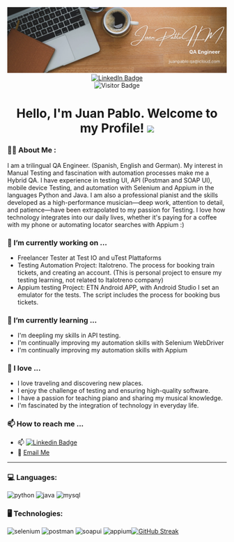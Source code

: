 <div id="header" align="center">
  <img decoding="async" src="https://github.com/jphm95/jphm95/blob/main/Brown%20Wood%20Minimalist%20Profile%20LinkedIn%20Banner.PNG" width="800"/>
</div>

<div id="badges" align="center">
  <a href="https://www.linkedin.com/in/juanpablohm/">
    <img src="https://img.shields.io/badge/LinkedIn-0077B5?style=for-the-badge&logo=linkedin&logoColor=white" alt="LinkedIn Badge"/>
  </a>
</div>

<div id="badges" align="center">
  <img decoding="async" src="https://komarev.com/ghpvc/?username=jphm95&style=flat-square&color=blue" alt="Visitor Badge"/>
</div>

<h1 align="center">
  Hello, I'm Juan Pablo. Welcome to my Profile!
  <img decoding="async" src="https://media.giphy.com/media/hvRJCLFzcasrR4ia7z/giphy.gif" width="30px"/>
</h1>

<!-- Aquí puedes agregar más contenido en Markdown -->


<!-- Aquí puedes agregar más contenido en Markdown -->

<!-- Aquí puedes agregar más contenido en Markdown -->


<!--
**jphm95/jphm95** is a ✨ _special_ ✨ repository because its `README.md` (this file) appears on your GitHub profile.

---
 <div id="header" align="left">



Here are some ideas to get you started:

- 🔭 I’m currently working on ...
- 🌱 I’m currently learning ...
- 👯 I’m looking to collaborate on ...
- 🤔 I’m looking for help with ...
- 💬 Ask me about ...
- 📫 How to reach me: ...
- 😄 Pronouns: ...
- ⚡ Fun fact: ...
-->
### :man_technologist: About Me :
 I am a trilingual QA Engineer. (Spanish, English and German).
 My interest in Manual Testing and  fascination with automation processes make me a Hybrid QA.
 I have experience in testing UI, API (Postman and SOAP UI), mobile device Testing, and automation with Selenium and Appium in the languages Python and Java. 
I am also a professional pianist and the skills developed as a high-performance musician—deep work, attention to detail, and patience—have been extrapolated to my passion for Testing.
 I love how technology integrates into our daily lives, whether it's paying for a coffee with my phone or automating locator searches with Appium :)


### 🔭 I’m currently working on ...
* Freelancer Tester at Test IO and uTest Plattaforms
* Testing Automation Project: Italotreno. The process for booking train tickets, and creating an account. (This is personal project to ensure my testing learning, not related to Italotreno company)
* Appium testing Project: ETN Android APP, with Android Studio I set an emulator for the tests. The script includes the process for booking bus tickets.

### 🌱 I’m currently learning ...

* I'm deepling my skills in API testing.
* I'm continually improving my automation skills with Selenium WebDriver
* I'm continually improving my automation skills with Appium

### 🩵 I love ...

* I love traveling and discovering new places.
* I enjoy the challenge of testing and ensuring high-quality software.
* I have a passion for teaching piano and sharing my musical knowledge.
* I'm fascinated by the integration of technology in everyday life.

### 📫 How to reach me ...

* :mailbox: [![Linkedin Badge](https://img.shields.io/badge/-JuanPablo-blue?style=flat&logo=Linkedin&logoColor=white)](https://www.linkedin.com/in/juanpablohm/)
* 📧 [Email Me](mailto:juanpablo.qa@icloud.com)

---

### 💻 Languages:

<div id="header" align="left">
    <img decoding="async" src="https://img.shields.io/badge/Python-3776AB?style=for-the-badge&logo=python&logoColor=white" alt="python"/>
    </a>  
    <img decoding="async" src="https://img.shields.io/badge/Java-007396?style=for-the-badge&logo=java&logoColor=white" alt="java"/>
    </a>  
    <img decoding="async" src="https://img.shields.io/badge/MySQL-6DB33F?style=for-the-badge&logo=mysql&logoColor=white" alt="mysql"/>
    </a>  

</div>

### 🖥️ Technologies:
<div id="header" align="left">
  <img decoding="async" src="https://img.shields.io/badge/Selenium-43B02A?style=for-the-badge&logo=selenium&logoColor=white" alt="selenium"/>
  <img decoding="async" src="https://img.shields.io/badge/Postman-FF6C37?style=for-the-badge&logo=postman&logoColor=white" alt="postman"/>
  <img decoding="async" src="https://img.shields.io/badge/SOAPUI-6AAD3D?style=for-the-badge&logo=soapui&logoColor=white" alt="soapui"/>
  <img decoding="async" src="https://img.shields.io/badge/Appium-1D4E89?style=for-the-badge&logo=appium&logoColor=white" alt="appium"

[![GitHub Streak](http://github-readme-streak-stats.herokuapp.com?user=jphm95&theme=dark&background=000000)](https://git.io/streak-stats)



